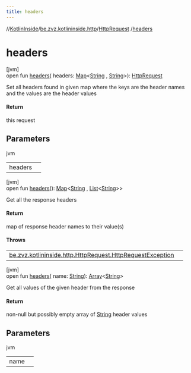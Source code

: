 ```yaml
---
title: headers
---
```

//[KotlinInside](../../../index.html)/[be.zvz.kotlininside.http](../index.html)/[HttpRequest](index.html)
/[headers](headers.html)

# headers

[jvm]\
open fun [headers](headers.html)(
headers: [Map](https://docs.oracle.com/javase/7/docs/api/java/util/Map.html)<[String](https://docs.oracle.com/javase/7/docs/api/java/lang/String.html)
, [String](https://docs.oracle.com/javase/7/docs/api/java/lang/String.html)>): [HttpRequest](index.html)

Set all headers found in given map where the keys are the header names and the values are the header values

#### Return

this request

## Parameters

jvm

| | |
|---|---|
| headers |  |

[jvm]\
open
fun [headers](headers.html)(): [Map](https://docs.oracle.com/javase/7/docs/api/java/util/Map.html)<[String](https://docs.oracle.com/javase/7/docs/api/java/lang/String.html)
, [List](https://docs.oracle.com/javase/7/docs/api/java/util/List.html)<[String](https://docs.oracle.com/javase/7/docs/api/java/lang/String.html)>>

Get all the response headers

#### Return

map of response header names to their value(s)

#### Throws

| | |
|---|---|
| [be.zvz.kotlininside.http.HttpRequest.HttpRequestException](-http-request-exception/index.html) |  |

[jvm]\
open fun [headers](headers.html)(
name: [String](https://docs.oracle.com/javase/7/docs/api/java/lang/String.html)): [Array](https://kotlinlang.org/api/latest/jvm/stdlib/kotlin/-array/index.html)<[String](https://docs.oracle.com/javase/7/docs/api/java/lang/String.html)>

Get all values of the given header from the response

#### Return

non-null but possibly empty array of [String](https://docs.oracle.com/javase/7/docs/api/java/lang/String.html) header
values

## Parameters

jvm

| | |
|---|---|
| name |  |




